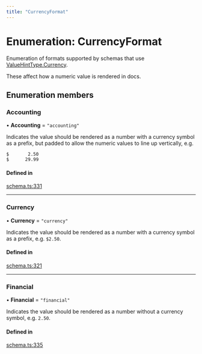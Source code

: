 ```yaml
---
title: "CurrencyFormat"
---
```

# Enumeration: CurrencyFormat

Enumeration of formats supported by schemas that use [ValueHintType.Currency](ValueHintType.md#currency).

These affect how a numeric value is rendered in docs.

## Enumeration members

### Accounting

• **Accounting** = `"accounting"`

Indicates the value should be rendered as a number with a currency symbol as a prefix, but padded
to allow the numeric values to line up vertically, e.g.

```
$       2.50
$      29.99
```

#### Defined in

[schema.ts:331](https://github.com/coda/packs-sdk/blob/main/schema.ts#L331)

___

### Currency

• **Currency** = `"currency"`

Indicates the value should be rendered as a number with a currency symbol as a prefix, e.g. `$2.50`.

#### Defined in

[schema.ts:321](https://github.com/coda/packs-sdk/blob/main/schema.ts#L321)

___

### Financial

• **Financial** = `"financial"`

Indicates the value should be rendered as a number without a currency symbol, e.g. `2.50`.

#### Defined in

[schema.ts:335](https://github.com/coda/packs-sdk/blob/main/schema.ts#L335)
